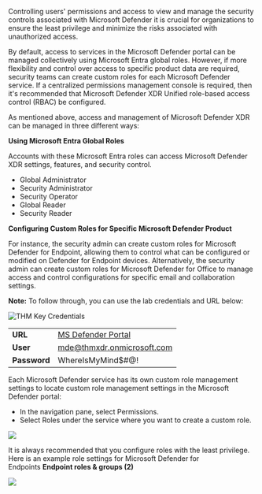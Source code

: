 Controlling users' permissions and access to view and manage the security controls associated with Microsoft Defender it is crucial for organizations to ensure the least privilege and minimize the risks associated with unauthorized access.

By default, access to services in the Microsoft Defender portal can be managed collectively using Microsoft Entra global roles. However, if more flexibility and control over access to specific product data are required, security teams can create custom roles for each Microsoft Defender service. If a centralized permissions management console is required, then it's recommended that Microsoft Defender XDR Unified role-based access control (RBAC) be configured.

As mentioned above, access and management of Microsoft Defender XDR can be managed in three different ways:

**Using Microsoft Entra Global Roles**

Accounts with these Microsoft Entra roles can access Microsoft Defender XDR settings, features, and security control.

- Global Administrator
- Security Administrator
- Security Operator
- Global Reader
- Security Reader

**Configuring Custom Roles for Specific Microsoft Defender Product**

For instance, the security admin can create custom roles for Microsoft Defender for Endpoint, allowing them to control what can be configured or modified on Defender for Endpoint devices. Alternatively, the security admin can create custom roles for Microsoft Defender for Office to manage access and control configurations for specific email and collaboration settings.

**Note:** To follow through, you can use the lab credentials and URL below:

![THM Key Credentials](https://tryhackme-images.s3.amazonaws.com/user-uploads/63588b5ef586912c7d03c4f0/room-content/be629720b11a294819516c1d4e738c92.png)

|   |   |
|---|---|
|**URL**|[MS Defender Portal](https://security.microsoft.com/)|
|**User**|mde@thmxdr.onmicrosoft.com|
|**Password**|WhereIsMyMind$#@!|

Each Microsoft Defender service has its own custom role management settings to locate custom role management settings in the Microsoft Defender portal:

- In the navigation pane, select Permissions.
- Select Roles under the service where you want to create a custom role.

![](https://tryhackme-images.s3.amazonaws.com/user-uploads/6601e243753b8d484668851e/room-content/6601e243753b8d484668851e-1744152357611.png)

It is always recommended that you configure roles with the least privilege. Here is an example role settings for Microsoft Defender for Endpoints **Endpoint roles & groups (2)**

![](https://tryhackme-images.s3.amazonaws.com/user-uploads/6601e243753b8d484668851e/room-content/6601e243753b8d484668851e-1744152357831.png)